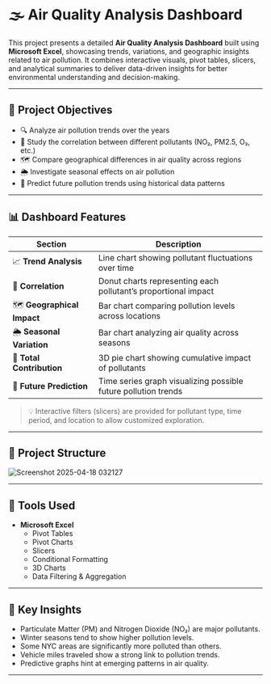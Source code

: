# 🌫️ Air Quality Analysis Dashboard

This project presents a detailed **Air Quality Analysis Dashboard** built using **Microsoft Excel**, showcasing trends, variations, and geographic insights related to air pollution. It combines interactive visuals, pivot tables, slicers, and analytical summaries to deliver data-driven insights for better environmental understanding and decision-making.

---

## 📌 Project Objectives

- 🔍 Analyze air pollution trends over the years
- 🧬 Study the correlation between different pollutants (NO₂, PM2.5, O₃, etc.)
- 🗺️ Compare geographical differences in air quality across regions
- 🌦️ Investigate seasonal effects on air pollution
- 🔮 Predict future pollution trends using historical data patterns

---

## 📊 Dashboard Features

| Section                        | Description                                                                 |
|-------------------------------|-----------------------------------------------------------------------------|
| 📈 **Trend Analysis**         | Line chart showing pollutant fluctuations over time                         |
| 🧬 **Correlation**            | Donut charts representing each pollutant’s proportional impact              |
| 🗺️ **Geographical Impact**   | Bar chart comparing pollution levels across locations                        |
| 🌦️ **Seasonal Variation**    | Bar chart analyzing air quality across seasons                               |
| 🧩 **Total Contribution**     | 3D pie chart showing cumulative impact of pollutants                        |
| 🔮 **Future Prediction**      | Time series graph visualizing possible future pollution trends              |

> 💡 Interactive filters (slicers) are provided for pollutant type, time period, and location to allow customized exploration.

---

## 📁 Project Structure


![Screenshot 2025-04-18 032127](https://github.com/user-attachments/assets/b9a1014d-05e7-47e6-9ab4-b470cca0eec9)


---

## 🧮 Tools Used

- **Microsoft Excel**
  - Pivot Tables
  - Pivot Charts
  - Slicers
  - Conditional Formatting
  - 3D Charts
  - Data Filtering & Aggregation

---

## 🧠 Key Insights

- Particulate Matter (PM) and Nitrogen Dioxide (NO₂) are major pollutants.
- Winter seasons tend to show higher pollution levels.
- Some NYC areas are significantly more polluted than others.
- Vehicle miles traveled show a strong link to pollution trends.
- Predictive graphs hint at emerging patterns in air quality.

---




